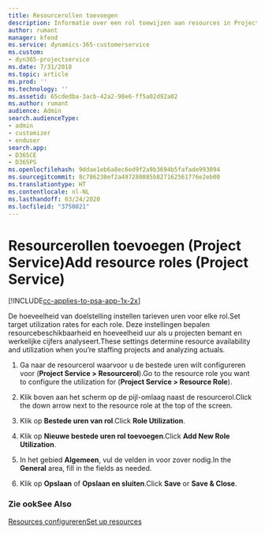 ```yaml
---
title: Resourcerollen toevoegen
description: Informatie over een rol toewijzen aan resources in Project Service
author: rumant
manager: kfend
ms.service: dynamics-365-customerservice
ms.custom:
- dyn365-projectservice
ms.date: 7/31/2018
ms.topic: article
ms.prod: ''
ms.technology: ''
ms.assetid: 65cdedba-3acb-42a2-98e6-ff5a02d92a02
ms.author: rumant
audience: Admin
search.audienceType:
- admin
- customizer
- enduser
search.app:
- D365CE
- D365PS
ms.openlocfilehash: 9ddae1eb6a8ec6ed9f2a9b3694b5fafade993094
ms.sourcegitcommit: 8c786230ef2a497280885b827162561776e2eb00
ms.translationtype: HT
ms.contentlocale: nl-NL
ms.lasthandoff: 03/24/2020
ms.locfileid: "3750821"
---
```

# <a name="add-resource-roles-project-service"></a><span data-ttu-id="a09c9-103">Resourcerollen toevoegen (Project Service)</span><span class="sxs-lookup"><span data-stu-id="a09c9-103">Add resource roles (Project Service)</span></span>

[!INCLUDE[cc-applies-to-psa-app-1x-2x](../includes/cc-applies-to-psa-app-1x-2x.md)]

<span data-ttu-id="a09c9-104">De hoeveelheid van doelstelling instellen tarieven uren voor elke rol.</span><span class="sxs-lookup"><span data-stu-id="a09c9-104">Set target utilization rates for each role.</span></span> <span data-ttu-id="a09c9-105">Deze instellingen bepalen resourcebeschikbaarheid en hoeveelheid uur als u projecten bemant en werkelijke cijfers analyseert.</span><span class="sxs-lookup"><span data-stu-id="a09c9-105">These settings determine resource availability and utilization when you’re staffing projects and analyzing actuals.</span></span>  
  
1.  <span data-ttu-id="a09c9-106">Ga naar de resourcerol waarvoor u de bestede uren wilt configureren voor (**Project Service > Resourcerol**).</span><span class="sxs-lookup"><span data-stu-id="a09c9-106">Go to the resource role you want to configure the utilization for (**Project Service > Resource Role**).</span></span>  
  
2.  <span data-ttu-id="a09c9-107">Klik boven aan het scherm op de pijl-omlaag naast de resourcerol.</span><span class="sxs-lookup"><span data-stu-id="a09c9-107">Click the down arrow next to the resource role at the top of the screen.</span></span>  
  
3.  <span data-ttu-id="a09c9-108">Klik op **Bestede uren van rol**.</span><span class="sxs-lookup"><span data-stu-id="a09c9-108">Click **Role Utilization**.</span></span>  
  
4.  <span data-ttu-id="a09c9-109">Klik op **Nieuwe bestede uren rol toevoegen**.</span><span class="sxs-lookup"><span data-stu-id="a09c9-109">Click **Add New Role Utilization**.</span></span>  
  
5.  <span data-ttu-id="a09c9-110">In het gebied **Algemeen**, vul de velden in voor zover nodig.</span><span class="sxs-lookup"><span data-stu-id="a09c9-110">In the **General** area, fill in the fields as needed.</span></span>  
  
6.  <span data-ttu-id="a09c9-111">Klik op **Opslaan** of **Opslaan en sluiten**.</span><span class="sxs-lookup"><span data-stu-id="a09c9-111">Click **Save** or **Save & Close**.</span></span>  
  
### <a name="see-also"></a><span data-ttu-id="a09c9-112">Zie ook</span><span class="sxs-lookup"><span data-stu-id="a09c9-112">See Also</span></span>  
 [<span data-ttu-id="a09c9-113">Resources configureren</span><span class="sxs-lookup"><span data-stu-id="a09c9-113">Set up resources</span></span>](../project-service/set-up-resources.md)
